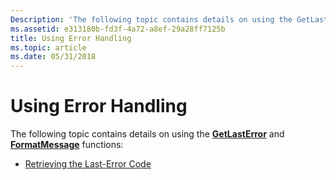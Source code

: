 ```yaml
---
Description: 'The following topic contains details on using the GetLastError and FormatMessage functions: Retrieving the Last-Error Code'
ms.assetid: e313180b-fd3f-4a72-a8ef-29a28ff7125b
title: Using Error Handling
ms.topic: article
ms.date: 05/31/2018
---
```


# Using Error Handling

The following topic contains details on using the [**GetLastError**](/windows/win32/api/errhandlingapi/nf-errhandlingapi-getlasterror) and [**FormatMessage**](/windows/desktop/api/WinBase/nf-winbase-formatmessage) functions:

-   [Retrieving the Last-Error Code](retrieving-the-last-error-code.md)

 

 